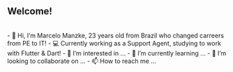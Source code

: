 ## Welcome! 
<br>
- 👋 Hi, I’m Marcelo Manzke, 23 years old from Brazil who changed carreers from PE to IT!
- 💻 Currently working as a Support Agent, studying to work with Flutter & Dart!
- 👀 I’m interested in ...
- 🌱 I’m currently learning ...
- 💞️ I’m looking to collaborate on ...
- 📫 How to reach me ...

<!---
KoolieM/KoolieM is a ✨ special ✨ repository because its `README.md` (this file) appears on your GitHub profile.
You can click the Preview link to take a look at your changes.
--->
